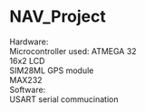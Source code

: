 # NAV_Project
Hardware:<br>
Microcontroller used: ATMEGA 32<br>
16x2 LCD <br>
SIM28ML GPS module <br>
MAX232 <br>
Software: <br>
USART serial commucination <br>
